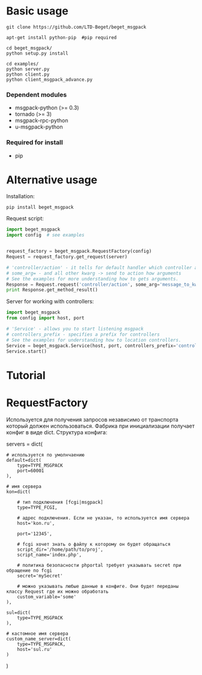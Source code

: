 

Basic usage
============

    git clone https://github.com/LTD-Beget/beget_msgpack

    apt-get install python-pip  #pip required

    cd beget_msgpack/
    python setup.py install

    cd examples/
    python server.py
    python client.py
    python client_msgpack_advance.py

### Dependent modules

* msgpack-python (>= 0.3)
* tornado (>= 3)
* msgpack-rpc-python
* u-msgpack-python


### Required for install

* pip


Alternative usage
============
Installation:

    pip install beget_msgpack

Request script:
```python
import beget_msgpack
import config  # see examples


request_factory = beget_msgpack.RequestFactory(config)
Request = request_factory.get_request(server)

# 'controller/action' - it tells for default handler which controller and action you want to call
# some_arg= - and all other kwarg -> send to action how arguments
# See the examples for more understanding how to gets arguments.
Response = Request.request('controller/action', some_arg='message_to_kwarg_of_action')
print Response.get_method_result()
```


Server for working with controllers:
```python
import beget_msgpack
from config import host, port

# 'Service' - allows you to start listening msgpack
# controllers_prefix - specifies a prefix for controllers
# See the examples for understanding how to location controllers.
Service = beget_msgpack.Service(host, port, controllers_prefix='controllers_msgpack')
Service.start()
```


Tutorial
============

# RequestFactory
Используется для получения запросов независимо от транспорта который должен использоваться.
Фабрика при инициализации получает конфиг в виде dict.
Структура конфига:

  servers = dict(

    # используется по умолнчаению
    default=dict(
        type=TYPE_MSGPACK
        port=60001
    ),

    # имя сервера
    kon=dict(

        # тип подключения [fcgi|msgpack]
        type=TYPE_FCGI,

        # адрес подключения. Если не указан, то используется имя сервера
        host='kon.ru',

        port='12345',

        # fcgi хочет знать о файлу к которому он будет обращаться
        script_dir='/home/path/to/proj',
        script_name='index.php',

        # политика безопасности phportal требует указывать secret при обращение по fcgi
        secret='mySecret'

        # можно указывать любые данные в конфиге. Они будет переданы классу Request где их можно обработать
        custom_variable='some'
    ),

    sul=dict(
        type=TYPE_MSGPACK
    ),

    # кастомное имя сервера
    custom_name_server=dict(
        type=TYPE_MSGPACK,
        host='sul.ru'
    )
  )
